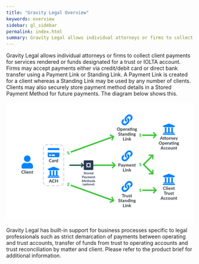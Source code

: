 ```yaml
---
title: "Gravity Legal Overview"
keywords: overview
sidebar: gl_sidebar
permalink: index.html
summary: Gravity Legal allows individual attorneys or firms to collect client payments for services rendered or funds designated for a trust or IOLTA account.
---
```

Gravity Legal allows individual attorneys or firms to collect client payments for services rendered or funds designated for a trust or IOLTA account. Firms may accept payments either via credit/debit card or direct bank transfer using a Payment Link or Standing Link. A Payment Link is created for a client whereas a Standing Link may be used by any number of clients. Clients may also securely store payment method details in a Stored Payment Method for future payments. The diagram below shows this.

![Overview](images/overview.jpg)

Gravity Legal has built-in support for business processes specific to legal professionals such as strict demarcation of payments between operating and trust accounts, transfer of funds from trust to operating accounts and trust reconciliation by matter and client. Please refer to the product brief for additional information.
